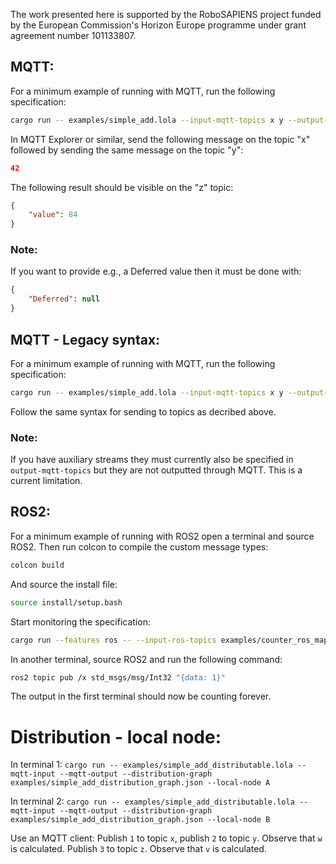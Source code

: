 The work presented here is supported by the RoboSAPIENS project funded by the European Commission's Horizon Europe programme under grant agreement number 101133807.

## MQTT:
For a minimum example of running with MQTT, run the following specification:
```bash
cargo run -- examples/simple_add.lola --input-mqtt-topics x y --output-mqtt-topics z
```
In MQTT Explorer or similar, send the following message on the topic "x" followed by sending the same message on the topic "y":
```json
42
```
The following result should be visible on the "z" topic:
```json
{
    "value": 84
}
```

### Note:
If you want to provide e.g., a Deferred value then it must be done with:
```json
{
    "Deferred": null
}
```

## MQTT - Legacy syntax:
For a minimum example of running with MQTT, run the following specification:
```bash
cargo run -- examples/simple_add.lola --input-mqtt-topics x y --output-mqtt-topics z
```
Follow the same syntax for sending to topics as decribed above.

### Note:
If you have auxiliary streams they must currently also be specified in `output-mqtt-topics` but they are not outputted through MQTT. This is a current limitation.

## ROS2:
For a minimum example of running with ROS2 open a terminal and source ROS2.
Then run colcon to compile the custom message types:
```bash
colcon build
```
And source the install file:
```bash
source install/setup.bash
```
Start monitoring the specification:
```bash
cargo run --features ros -- --input-ros-topics examples/counter_ros_map.json examples/counter.lola
```
In another terminal, source ROS2 and run the following command:
```bash
ros2 topic pub /x std_msgs/msg/Int32 "{data: 1}"
```
The output in the first terminal should now be counting forever.

# Distribution - local node:
In terminal 1:
`cargo run -- examples/simple_add_distributable.lola --mqtt-input --mqtt-output --distribution-graph examples/simple_add_distribution_graph.json --local-node A`

In terminal 2:
`cargo run -- examples/simple_add_distributable.lola --mqtt-input --mqtt-output --distribution-graph examples/simple_add_distribution_graph.json --local-node B`

Use an MQTT client: Publish `1` to topic `x`, publish `2` to topic `y`. Observe that `w` is calculated.
Publish `3` to topic `z`. Observe that `v` is calculated.
